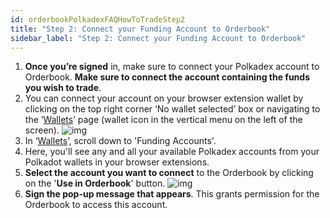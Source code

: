 ```yaml
---
id: orderbookPolkadexFAQHowToTradeStep2
title: "Step 2: Connect your Funding Account to Orderbook"
sidebar_label: "Step 2: Connect your Funding Account to Orderbook"
---
```


1. **Once you’re signed** in, make sure to connect your Polkadex account to Orderbook. **Make sure to connect the account containing the funds you wish to trade**.
2. You can connect your account on your browser extension wallet by clicking on the top right corner ‘No wallet selected’ box or navigating to the ‘[Wallets](https://orderbook.polkadex.trade/wallets)’ page (wallet icon in the vertical menu on the left of the screen).
![img](/img/step4.webp)
3. In ‘[Wallets](https://orderbook.polkadex.trade/wallets)’, scroll down to 'Funding Accounts'.
4. Here, you'll see any and all your available Polkadex accounts from your Polkadot wallets in your browser extensions.
5. **Select the account you want to connect** to the Orderbook by clicking on the '**Use in Orderbook**' button.
![img](/img/step5.webp)
6. **Sign the pop-up message that appears**. This grants permission for the Orderbook to access this account.